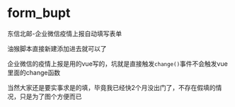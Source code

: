# form_bupt
东信北邮-企业微信疫情上报自动填写表单

油猴脚本直接新建添加进去就可以了

企业微信的疫情上报是用的vue写的，坑就是直接触发`change()`事件不会触发vue里面的change函数

当然大家还是要实事求是的填，毕竟我已经快2个月没出门了，不存在假填的情况，只是为了图个方便而已